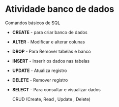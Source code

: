 # Atividade banco de dados

 Comandos básicos de SQL

* __CREATE__ - para criar banco de dados

* __ALTER__ - Modificar e alterar colunas

* __DROP__ - Para Remover tabelas e banco

* __INSERT__ - Inserir os dados nas tabelas

* __UPDATE__ - Atualiza registro

* __DELETE__ - Remover registro

* __SELECT__ - Para consultar e visualizar dados

  CRUD (Create, Read , Update , Delete)
